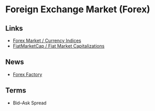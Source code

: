 # Foreign Exchange Market (Forex)

<!--
https://www.udemy.com/course/from-zero-to-expert-forex-trader-with-supply-and-demand/?referralCode=69840CAF4ED77B3EF7D6
-->

## Links

- [Forex Market / Currency Indices](https://tradingview.com/markets/currencies/indices-all/#:~:text=Currency%20indices%20are%20designed%20to,and%20commonly%20traded%20currency%20index.)
- [FiatMarketCap / Fiat Market Capitalizations](https://fiatmarketcap.com/)

## News

- [Forex Factory](https://www.forexfactory.com/)

## Terms

- Bid–Ask Spread

<!--
ECONOMICS:USINTR
ECONOMICS:USIRYY
Same % scale
ECONOMICS:USGDP
ECONOMICS:BRIRYY
ECONOMICS:BRINTR

---
1D
REGULAR
ECONOMICS:EUINTR
ECONOMICS:USINTR

---
ECONOMICS:BRINTR
-->
